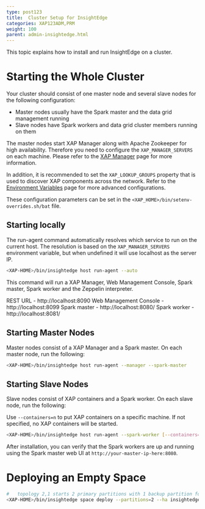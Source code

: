 ```yaml
---
type: post123
title:  Cluster Setup for InsightEdge
categories: XAP123ADM,PRM
weight: 100
parent: admin-insightedge.html
---
```


This topic explains how to install and run InsightEdge on a cluster.

# Starting the Whole Cluster

Your cluster should consist of one master node and several slave nodes for the following configuration:

* Master nodes usually have the Spark master and the data grid management running
* Slave nodes have Spark workers and data grid cluster members running on them


The master nodes start XAP Manager along with Apache Zookeeper for high availability. Therefore you need to configure the `XAP_MANAGER_SERVERS` on each machine. Please refer to the [XAP Manager](../admin/xap-manager.html) page for more information.

In addition, it is recommended to set the `XAP_LOOKUP_GROUPS` property that is used to discover XAP components across the network. Refer to the [Environment Variables](../started/common-environment-variables.html) page for more advanced configurations.

These configuration parameters can be set in the `<XAP_HOME>/bin/setenv-overrides.sh/bat` file.

## Starting locally

The run-agent command automatically resolves which service to run on the current host.
The resolution is based on the `XAP_MANAGER_SERVERS` environment variable, but when undefined it will use localhost as the server IP.

```bash
<XAP-HOME>/bin/insightedge host run-agent --auto
```

This command will run a XAP Manager, Web Management Console, Spark master, Spark worker and the Zeppelin interpreter.

REST URL - http://localhost:8090
Web Management Console - http://localhost:8099
Spark master - http://localhost:8080/
Spark worker - http://localhost:8081/


## Starting Master Nodes

Master nodes consist of a XAP Manager and a Spark master. On each master node, run the following:

```bash
<XAP-HOME>/bin/insightedge host run-agent --manager --spark-master
```

## Starting Slave Nodes

Slave nodes consist of XAP containers and a Spark worker. On each slave node, run the following:

Use `--containers=n` to put XAP containers on a specific machine. If not specified, no XAP containers will be started.

```bash
<XAP-HOME>/bin/insightedge host run-agent --spark-worker [--containers=n]
```

After installation, you can verify that the Spark workers are up and running using the Spark master web UI at `http://your-master-ip-here:8080`.

# Deploying an Empty Space

```bash
#   topology 2,1 starts 2 primary partitions with 1 backup partition for each primary
<XAP-HOME>/bin/insightedge space deploy --partitions=2 --ha insightedge-space
```
